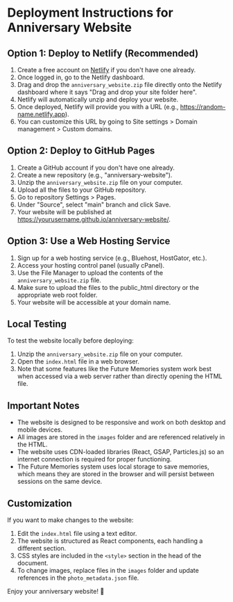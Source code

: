 # Deployment Instructions for Anniversary Website

## Option 1: Deploy to Netlify (Recommended)

1. Create a free account on [Netlify](https://www.netlify.com/) if you don't have one already.
2. Once logged in, go to the Netlify dashboard.
3. Drag and drop the `anniversary_website.zip` file directly onto the Netlify dashboard where it says "Drag and drop your site folder here".
4. Netlify will automatically unzip and deploy your website.
5. Once deployed, Netlify will provide you with a URL (e.g., https://random-name.netlify.app).
6. You can customize this URL by going to Site settings > Domain management > Custom domains.

## Option 2: Deploy to GitHub Pages

1. Create a GitHub account if you don't have one already.
2. Create a new repository (e.g., "anniversary-website").
3. Unzip the `anniversary_website.zip` file on your computer.
4. Upload all the files to your GitHub repository.
5. Go to repository Settings > Pages.
6. Under "Source", select "main" branch and click Save.
7. Your website will be published at https://yourusername.github.io/anniversary-website/.

## Option 3: Use a Web Hosting Service

1. Sign up for a web hosting service (e.g., Bluehost, HostGator, etc.).
2. Access your hosting control panel (usually cPanel).
3. Use the File Manager to upload the contents of the `anniversary_website.zip` file.
4. Make sure to upload the files to the public_html directory or the appropriate web root folder.
5. Your website will be accessible at your domain name.

## Local Testing

To test the website locally before deploying:

1. Unzip the `anniversary_website.zip` file on your computer.
2. Open the `index.html` file in a web browser.
3. Note that some features like the Future Memories system work best when accessed via a web server rather than directly opening the HTML file.

## Important Notes

- The website is designed to be responsive and work on both desktop and mobile devices.
- All images are stored in the `images` folder and are referenced relatively in the HTML.
- The website uses CDN-loaded libraries (React, GSAP, Particles.js) so an internet connection is required for proper functioning.
- The Future Memories system uses local storage to save memories, which means they are stored in the browser and will persist between sessions on the same device.

## Customization

If you want to make changes to the website:

1. Edit the `index.html` file using a text editor.
2. The website is structured as React components, each handling a different section.
3. CSS styles are included in the `<style>` section in the head of the document.
4. To change images, replace files in the `images` folder and update references in the `photo_metadata.json` file.

Enjoy your anniversary website! 💖

